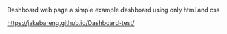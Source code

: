 Dashboard web page
a simple example dashboard using only html and css

https://jakebareng.github.io/Dashboard-test/
